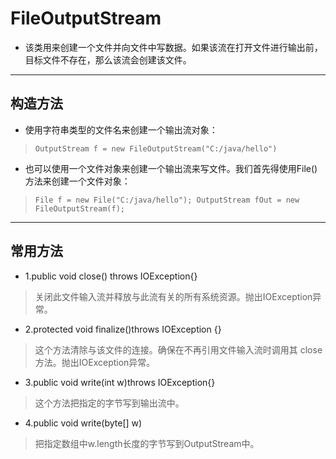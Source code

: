 # FileOutputStream

* 该类用来创建一个文件并向文件中写数据。如果该流在打开文件进行输出前，目标文件不存在，那么该流会创建该文件。
***

## 构造方法

* 使用字符串类型的文件名来创建一个输出流对象：
> `OutputStream f = new FileOutputStream("C:/java/hello")`

* 也可以使用一个文件对象来创建一个输出流来写文件。我们首先得使用File()方法来创建一个文件对象：
> `File f = new File("C:/java/hello"); OutputStream fOut = new FileOutputStream(f);`
***

## 常用方法

* 1.public void close() throws IOException{}
> 关闭此文件输入流并释放与此流有关的所有系统资源。抛出IOException异常。

* 2.protected void finalize()throws IOException {}
> 这个方法清除与该文件的连接。确保在不再引用文件输入流时调用其 close 方法。抛出IOException异常。

* 3.public void write(int w)throws IOException{}
> 这个方法把指定的字节写到输出流中。

* 4.public void write(byte[] w)
> 把指定数组中w.length长度的字节写到OutputStream中。
